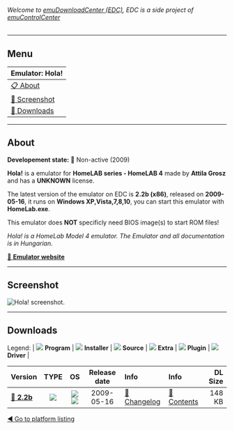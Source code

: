 ###### Welcome to [emuDownloadCenter (EDC)](https://github.com/PhoenixInteractiveNL/emuDownloadCenter/wiki/), EDC is a side project of [emuControlCenter](https://github.com/PhoenixInteractiveNL/emuControlCenter/wiki/)
***
## Menu
| **Emulator: Hola!** |
|:---------|
| [:clipboard: About](#about) |
| [:sunrise: Screenshot](#screenshot) |
| [:floppy_disk: Downloads](#downloads) |
***
## About
**Developement state:** :red_circle: Non-active (2009)

**Hola!** is a emulator for **HomeLAB series - HomeLAB 4** made by **Attila Grosz** and has a **UNKNOWN** license.

The latest version of the emulator on EDC is **2.2b (x86)**, released on **2009-05-16**, it runs on **Windows XP,Vista,7,8,10**, you can start this emulator with **HomeLab.exe**.

This emulator does **NOT** specificly need BIOS image(s) to start ROM files!

_Hola! is a HomeLab Model 4 emulator. The Emulator and all documentation is in Hungarian._

[:link: **Emulator website**](http://gaia.atilia.eu/)
***
## Screenshot
![](https://raw.githubusercontent.com/PhoenixInteractiveNL/emuDownloadCenter/master/hooks/hola/emulator_screen_01.jpg "Hola! screenshot.")
***
## Downloads
Legend:
| ![](https://raw.githubusercontent.com/wiki/PhoenixInteractiveNL/emuDownloadCenter/images_misc/icon_program_24.png) **Program** | 
![](https://raw.githubusercontent.com/wiki/PhoenixInteractiveNL/emuDownloadCenter/images_misc/icon_installer_24.png) **Installer** | 
![](https://raw.githubusercontent.com/wiki/PhoenixInteractiveNL/emuDownloadCenter/images_misc/icon_source_code_24.png) **Source** | 
![](https://raw.githubusercontent.com/wiki/PhoenixInteractiveNL/emuDownloadCenter/images_misc/icon_extra_24.png) **Extra** | 
![](https://raw.githubusercontent.com/wiki/PhoenixInteractiveNL/emuDownloadCenter/images_misc/icon_plugin_24.png) **Plugin** | 
![](https://raw.githubusercontent.com/wiki/PhoenixInteractiveNL/emuDownloadCenter/images_misc/icon_driver_24.png) **Driver** | 
 
 
| Version  | TYPE | OS | Release date  | Info       | Info       | DL Size    |
|:---------|:----:|:--:|:-------------:|:-----------|:-----------|-----------:|
| [:floppy_disk: **2.2b**](https://github.com/PhoenixInteractiveNL/edc-repo0003/raw/master/hola/2.2b.7z) | ![](https://raw.githubusercontent.com/wiki/PhoenixInteractiveNL/emuDownloadCenter/images_misc/icon_program_24.png) | ![](https://raw.githubusercontent.com/wiki/PhoenixInteractiveNL/emuDownloadCenter/images_misc/logo_windows_24.png)![](https://raw.githubusercontent.com/wiki/PhoenixInteractiveNL/emuDownloadCenter/images_misc/icon_32-bit_24.png) | 2009-05-16 | [:page_facing_up: Changelog](https://github.com/PhoenixInteractiveNL/edc-repo0003/blob/master/hola/2.2b_changelog.txt) | [:mag_right: Contents](https://github.com/PhoenixInteractiveNL/edc-repo0003/blob/master/hola/2.2b_contents.txt) | 148 KB |

[:arrow_backward: Go to platform listing](https://github.com/PhoenixInteractiveNL/emuDownloadCenter/wiki/EDC-Platform-List)
